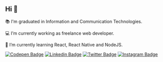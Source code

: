## Hi 👊

:books: I'm graduated in Information and Communication Technologies.

:computer: I’m currently working as freelance web developer.

:mag_right: I’m currently learning React, React Native and NodeJS.

[![Codepen Badge](https://img.shields.io/badge/-CodePen-24292E?style=flat-square&logo=Codepen&logoColor=white&link=https://codepen.io/lucasbecker)](https://codepen.io/lucasbecker)
[![Linkedin Badge](https://img.shields.io/badge/-LinkedIn-24292E?style=flat-square&logo=Linkedin&logoColor=white&link=https://www.linkedin.com/in/lucasbeckerfelisberto)](https://www.linkedin.com/in/lucasbeckerfelisberto)
[![Twitter Badge](https://img.shields.io/badge/-Twitter-24292E?style=flat-square&labelColor=24292E&logo=twitter&logoColor=white&link=https://twitter.com/lucasbckr)](https://twitter.com/lucasbckr)
[![Instagram Badge](https://img.shields.io/badge/-Instagram-24292E?style=flat-square&labelColor=24292E&logo=instagram&logoColor=white&link=https://www.instagram.com/lucas.bckr/)](https://www.instagram.com/lucas.bckr/)

<!--
**lucasbecker/lucasbecker** is a ✨ _special_ ✨ repository because its `README.md` (this file) appears on your GitHub profile.
### Hi there 👋
Here are some ideas to get you started:

- 🔭 I’m currently working on ...
- 🌱 I’m currently learning ...
- 👯 I’m looking to collaborate on ...
- 🤔 I’m looking for help with ...
- 💬 Ask me about ...
- 📫 How to reach me: ...
- 😄 Pronouns: ...
- ⚡ Fun fact: ...
-->
